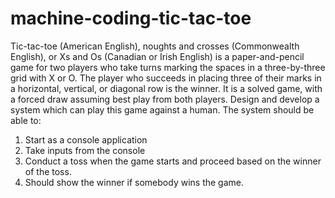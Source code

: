 # machine-coding-tic-tac-toe
Tic-tac-toe (American English), noughts and crosses (Commonwealth English), or Xs
and Os (Canadian or Irish English) is a paper-and-pencil game for two players who take
turns marking the spaces in a three-by-three grid with X or O. The player who succeeds
in placing three of their marks in a horizontal, vertical, or diagonal row is the winner. It is
a solved game, with a forced draw assuming best play from both players.
Design and develop a system which can play this game against a human. The system
should be able to:
1. Start as a console application
2. Take inputs from the console
3. Conduct a toss when the game starts and proceed based on the winner of the
   toss.
4. Should show the winner if somebody wins the game.
